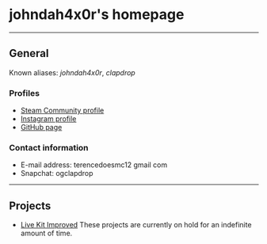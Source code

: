 # johndah4x0r's homepage
---
## General
Known aliases: *johndah4x0r*, *clapdrop*
### Profiles
- [Steam Community profile](https://steamcommunity.com/id/clapdrop)
- [Instagram profile](https://instagram.com/clapdrop)
- [GitHub page](https://github.com/johndah4x0r/)
### Contact information
- E-mail address: terencedoesmc12 <AT> gmail <DOT> com
- Snapchat: ogclapdrop
---
## Projects
- [Live Kit Improved](http://johndah4x0r.github.io/livekit-improved)
These projects are currently on hold for an indefinite amount of time.
